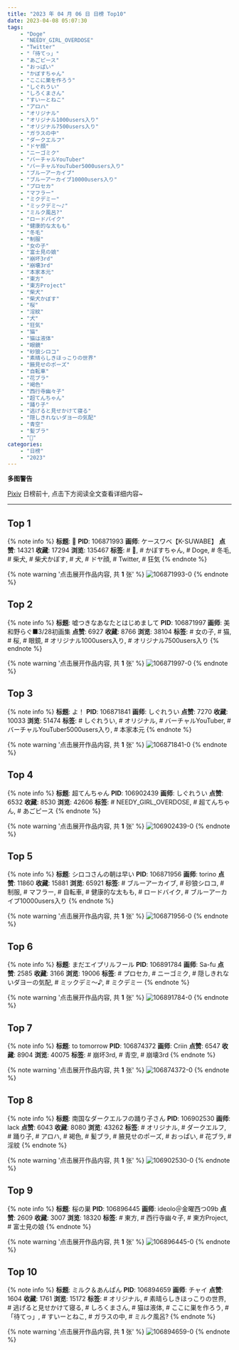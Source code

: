 ```yaml
---
title: "2023 年 04 月 06 日 日榜 Top10"
date: 2023-04-08 05:07:30
tags:
    - "Doge"
    - "NEEDY_GIRL_OVERDOSE"
    - "Twitter"
    - "「待てっ」"
    - "あごピース"
    - "おっぱい"
    - "かぼすちゃん"
    - "ここに巣を作ろう"
    - "しぐれうい"
    - "しろくまさん"
    - "すいーとねこ"
    - "アロハ"
    - "オリジナル"
    - "オリジナル1000users入り"
    - "オリジナル7500users入り"
    - "ガラスの中"
    - "ダークエルフ"
    - "ドヤ顔"
    - "ニーゴミク"
    - "バーチャルYouTuber"
    - "バーチャルYouTuber5000users入り"
    - "ブルーアーカイブ"
    - "ブルーアーカイブ10000users入り"
    - "プロセカ"
    - "マフラー"
    - "ミクデミー"
    - "ミックデミ〜♪"
    - "ミルク風呂?"
    - "ロードバイク"
    - "健康的な太もも"
    - "冬毛"
    - "制服"
    - "女の子"
    - "富士見の娘"
    - "崩坏3rd"
    - "崩壊3rd"
    - "本家本元"
    - "東方"
    - "東方Project"
    - "柴犬"
    - "柴犬かぼす"
    - "桜"
    - "淫紋"
    - "犬"
    - "狂気"
    - "猫"
    - "猫は液体"
    - "眼鏡"
    - "砂狼シロコ"
    - "素晴らしきほっこりの世界"
    - "腋見せのポーズ"
    - "自転車"
    - "花ブラ"
    - "褐色"
    - "西行寺幽々子"
    - "超てんちゃん"
    - "踊り子"
    - "逃げると見せかけて寝る"
    - "隠しきれないダヨーの気配"
    - "青空"
    - "髪ブラ"
    - "🐶"
categories:
    - "日榜"
    - "2023"
---
```


<i class="fa fa-triangle-exclamation"></i>**多图警告**<i class="fa fa-triangle-exclamation"></i>

[Pixiv](https://www.pixiv.net/) 日榜前十, 点击下方阅读全文查看详细内容~

<!-- more -->

---

## Top 1

{% note info %}
**标题**: 🐶
**PID**: 106871993 **画师**: ケースワベ【K-SUWABE】
**点赞**: 14321 **收藏**: 17294 **浏览**: 135467
**标签**: # 🐶, # かぼすちゃん, # Doge, # 冬毛, # 柴犬, # 柴犬かぼす, # 犬, # ドヤ顔, # Twitter, # 狂気
{% endnote %}

{% note warning '点击展开作品内容, 共 **1** 张' %}
![106871993-0](https://i.pixiv.re/img-original/img/2023/04/05/00/01/04/106871993_p0.jpg)
{% endnote %}

## Top 2

{% note info %}
**标题**: 嘘つきなあなたとはじめまして
**PID**: 106871997 **画师**: 美和野らぐ■3/28初画集
**点赞**: 6927 **收藏**: 8766 **浏览**: 38104
**标签**: # 女の子, # 猫, # 桜, # 眼鏡, # オリジナル1000users入り, # オリジナル7500users入り
{% endnote %}

{% note warning '点击展开作品内容, 共 **1** 张' %}
![106871997-0](https://i.pixiv.re/img-original/img/2023/04/05/00/01/06/106871997_p0.png)
{% endnote %}

## Top 3

{% note info %}
**标题**: よ！
**PID**: 106871841 **画师**: しぐれうい
**点赞**: 7270 **收藏**: 10033 **浏览**: 51474
**标签**: # しぐれうい, # オリジナル, # バーチャルYouTuber, # バーチャルYouTuber5000users入り, # 本家本元
{% endnote %}

{% note warning '点击展开作品内容, 共 **1** 张' %}
![106871841-0](https://i.pixiv.re/img-original/img/2023/04/05/00/00/02/106871841_p0.jpg)
{% endnote %}

## Top 4

{% note info %}
**标题**: 超てんちゃん
**PID**: 106902439 **画师**: しぐれうい
**点赞**: 6532 **收藏**: 8530 **浏览**: 42606
**标签**: # NEEDY_GIRL_OVERDOSE, # 超てんちゃん, # あごピース
{% endnote %}

{% note warning '点击展开作品内容, 共 **1** 张' %}
![106902439-0](https://i.pixiv.re/img-original/img/2023/04/06/00/00/01/106902439_p0.jpg)
{% endnote %}

## Top 5

{% note info %}
**标题**: シロコさんの朝は早い
**PID**: 106871956 **画师**: torino
**点赞**: 11860 **收藏**: 15881 **浏览**: 65921
**标签**: # ブルーアーカイブ, # 砂狼シロコ, # 制服, # マフラー, # 自転車, # 健康的な太もも, # ロードバイク, # ブルーアーカイブ10000users入り
{% endnote %}

{% note warning '点击展开作品内容, 共 **1** 张' %}
![106871956-0](https://i.pixiv.re/img-original/img/2023/04/05/18/13/03/106871956_p0.jpg)
{% endnote %}

## Top 6

{% note info %}
**标题**: まだエイプリルフール
**PID**: 106891784 **画师**: Sa-fu
**点赞**: 2585 **收藏**: 3166 **浏览**: 19006
**标签**: # プロセカ, # ニーゴミク, # 隠しきれないダヨーの気配, # ミックデミ〜♪, # ミクデミー
{% endnote %}

{% note warning '点击展开作品内容, 共 **1** 张' %}
![106891784-0](https://i.pixiv.re/img-original/img/2023/04/05/18/57/15/106891784_p0.jpg)
{% endnote %}

## Top 7

{% note info %}
**标题**: to tomorrow
**PID**: 106874372 **画师**: Criin
**点赞**: 6547 **收藏**: 8904 **浏览**: 40075
**标签**: # 崩坏3rd, # 青空, # 崩壊3rd
{% endnote %}

{% note warning '点击展开作品内容, 共 **1** 张' %}
![106874372-0](https://i.pixiv.re/img-original/img/2023/04/05/01/08/10/106874372_p0.jpg)
{% endnote %}

## Top 8

{% note info %}
**标题**: 南国なダークエルフの踊り子さん
**PID**: 106902530 **画师**: lack
**点赞**: 6043 **收藏**: 8080 **浏览**: 43262
**标签**: # オリジナル, # ダークエルフ, # 踊り子, # アロハ, # 褐色, # 髪ブラ, # 腋見せのポーズ, # おっぱい, # 花ブラ, # 淫紋
{% endnote %}

{% note warning '点击展开作品内容, 共 **1** 张' %}
![106902530-0](https://i.pixiv.re/img-original/img/2023/04/06/00/00/34/106902530_p0.png)
{% endnote %}

## Top 9

{% note info %}
**标题**: 桜の巣
**PID**: 106896445 **画师**: ideolo＠金曜西つ09b
**点赞**: 2609 **收藏**: 3007 **浏览**: 18320
**标签**: # 東方, # 西行寺幽々子, # 東方Project, # 富士見の娘
{% endnote %}

{% note warning '点击展开作品内容, 共 **1** 张' %}
![106896445-0](https://i.pixiv.re/img-original/img/2023/04/05/21/17/55/106896445_p0.jpg)
{% endnote %}

## Top 10

{% note info %}
**标题**: ミルク＆あんぱん
**PID**: 106894659 **画师**: チャイ
**点赞**: 1604 **收藏**: 1761 **浏览**: 15172
**标签**: # オリジナル, # 素晴らしきほっこりの世界, # 逃げると見せかけて寝る, # しろくまさん, # 猫は液体, # ここに巣を作ろう, # 「待てっ」, # すいーとねこ, # ガラスの中, # ミルク風呂?
{% endnote %}

{% note warning '点击展开作品内容, 共 **1** 张' %}
![106894659-0](https://i.pixiv.re/img-original/img/2023/04/05/20/30/01/106894659_p0.png)
{% endnote %}
